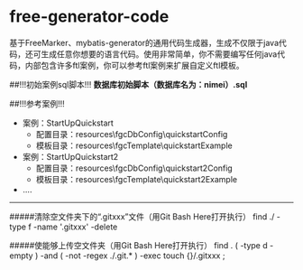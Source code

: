 # free-generator-code


基于FreeMarker、mybatis-generator的通用代码生成器，生成不仅限于java代码，还可生成任意你想要的语言代码。使用非常简单，你不需要编写任何java代码，内部包含许多ftl案例，你可以参考ftl案例来扩展自定义ftl模板。


##!!!初始案例sql脚本!!!
 **数据库初始脚本（数据库名为：nimei）.sql**

##!!!参考案例!!!
+ 案例：StartUpQuickstart
  + 配置目录：resources\fgcDbConfig\quickstartConfig
  + 模板目录：resources\fgcTemplate\quickstartExample
+ 案例：StartUpQuickstart2
  + 配置目录：resources\fgcDbConfig\quickstart2Config
  + 模板目录：resources\fgcTemplate\quickstart2Example
+ ....

----------------
#####清除空文件夹下的“.gitxxx”文件（用Git Bash Here打开执行）
find ./ -type f -name '.gitxxx' -delete

#####使能够上传空文件夹（用Git Bash Here打开执行）
find . \( -type d -empty \) -and \( -not -regex ./\.git.* \) -exec touch {}/.gitxxx \;
